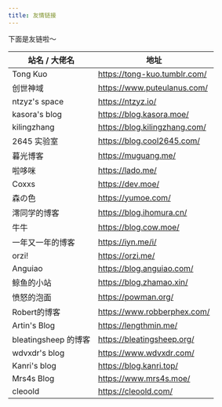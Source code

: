 ```yaml
---
title: 友情链接
---
```


下面是友链啦～

站名 / 大佬名 | 地址
--- | ---
Tong Kuo | <https://tong-kuo.tumblr.com/>
创世神域 | <https://www.puteulanus.com/>
ntzyz's space | <https://ntzyz.io/>
kasora's blog | <https://blog.kasora.moe/>
kilingzhang | <https://blog.kilingzhang.com/>
2645 实验室 | <https://blog.cool2645.com/>
暮光博客 | <https://muguang.me/>
啦哆咪 | <https://lado.me/>
Coxxs | <https://dev.moe/>
森の色 | <https://yumoe.com/>
澪同学的博客 | <https://blog.ihomura.cn/>
牛牛 | <https://blog.cow.moe/>
一年又一年的博客 | <https://iyn.me/i/>
orzi! | <https://orzi.me/>
Anguiao | <https://blog.anguiao.com/>
鲸鱼的小站 | <https://blog.zhamao.xin/>
愤怒的泡面 | <https://powman.org/>
Robert的博客 | <https://www.robberphex.com/>
Artin's Blog | <https://lengthmin.me/>
bleatingsheep 的博客 | <https://bleatingsheep.org/>
wdvxdr's blog | <https://www.wdvxdr.com/>
Kanri's blog | <https://blog.kanri.top/>
Mrs4s Blog | <https://www.mrs4s.moe/>
cleoold | <https://cleoold.com/>

